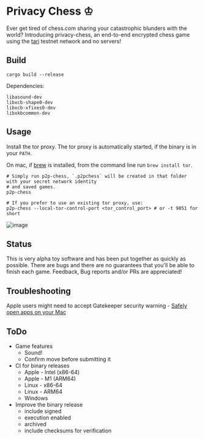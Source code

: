 # Privacy Chess ♔

Ever get tired of chess.com sharing your catastrophic blunders with the world? Introducing privacy-chess, an end-to-end encrypted chess game
using the [tari](https://github.com/tari-project/tari) testnet network and no servers!

## Build

`cargo build --release`

Dependencies:

```
libasound-dev
libxcb-shape0-dev
libxcb-xfixes0-dev
libxkbcommon-dev
```

## Usage

Install the tor proxy.
The tor proxy is automatically started, if the binary is in your `PATH`.

On mac, if [brew](https://brew.sh/) is installed, from the command line run `brew install tor`.

```shell
# Simply run p2p-chess, `.p2pchess` will be created in that folder with your secret network identity
# and saved games.
p2p-chess

# If you prefer to use an existing tor proxy, use:
p2p-chess --local-tor-control-port <tor_control_port> # or -t 9051 for short
```

![image](https://user-images.githubusercontent.com/1057902/168811990-094690ea-f96a-43c3-9b7a-5d30256664e9.png)

## Status

This is very alpha toy software and has been put together as quickly as possible. There are bugs and there are
no guarantees that you'll be able to finish each game. Feedback, Bug reports and/or PRs are appreciated!

## Troubleshooting

Apple users might need to accept Gatekeeper security warning - [Safely open apps on your Mac](https://support.apple.com/en-us/HT202491)

## ToDo

- Game features
  - Sound!
  - Confirm move before submitting it
- CI for binary releases
  - Apple - Intel (x86-64)
  - Apple - M1 (ARM64)
  - Linux - x86-64
  - Linux - ARM64
  - Windows
- Improve the binary release
  - include signed
  - execution enabled
  - archived
  - include checksums for verification
